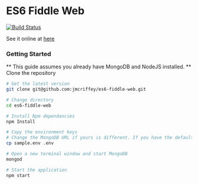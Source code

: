 ES6 Fiddle Web
===

[![Build Status](https://travis-ci.org/jmcriffey/es6-fiddle-web.png?branch=master)](https://travis-ci.org/jmcriffey/es6-fiddle-web)

See it online at [here](http://www.es6fiddle.net/)

### Getting Started
** This guide assumes you already have MongoDB and NodeJS installed. **
Clone the repository
```bash
# Get the latest version
git clone git@github.com:jmcriffey/es6-fiddle-web.git

# Change directory
cd es6-fiddle-web

# Install Npm dependancies
npm Install

# Copy the environment keys
# Change the MongoDB URL if yours is different. If you have the default configuration then it _should_ work
cp sample.env .env

# Open a new terminal window and start MongoDB
mongod

# Start the application
npm start